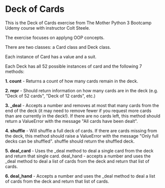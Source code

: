 # Deck of Cards

This is the Deck of Cards exercise from The Mother Python 3 Bootcamp Udemy course with instructor Colt Steele.

The exercise focuses on applyng OOP concepts.

There are two classes: a Card class and Deck class.

Each instance of Card has a value and a suit.

Each Deck has all 52 possible instances of card and the following 7 methods:

**1. count** - Returns a count of how many cards remain in the deck.

**2. __repr__** - Should return information on how many cards are in the deck (e.g. "Deck of 52 cards", "Deck of 12 cards", etc.)

**3. _deal** - Accepts a number and removes at most that many cards from the end of the deck (it may need to remove fewer if you request more cards than are currently in the deck!). If there are no cards left, this method should return a ValueError  with the message "All cards have been dealt".

**4. shuffle** - Will shuffle a full deck of cards. If there are cards missing from the deck, this method should raise a ValueError  with the message "Only full decks can be shuffled". shuffle should return the shuffled deck.

**5. deal_card** - Uses the _deal  method to deal a single card from the deck and return that single card.
deal_hand - accepts a number and uses the _deal  method to deal a list of cards from the deck and return that list of cards.

**6. deal_hand** - Accepts a number and uses the _deal  method to deal a list of cards from the deck and return that list of cards.